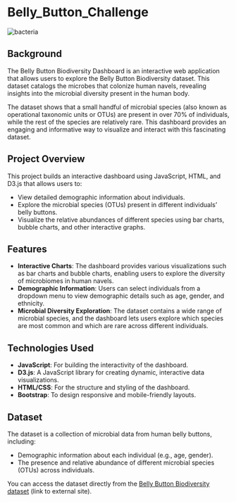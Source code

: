 # Belly_Button_Challenge
![bacteria](https://github.com/user-attachments/assets/589e0a21-b606-4ab9-abc6-00be79342ae2)

## Background

The Belly Button Biodiversity Dashboard is an interactive web application that allows users to explore the Belly Button Biodiversity dataset. This dataset catalogs the microbes that colonize human navels, revealing insights into the microbial diversity present in the human body.

The dataset shows that a small handful of microbial species (also known as operational taxonomic units or OTUs) are present in over 70% of individuals, while the rest of the species are relatively rare. This dashboard provides an engaging and informative way to visualize and interact with this fascinating dataset.

## Project Overview

This project builds an interactive dashboard using JavaScript, HTML, and D3.js that allows users to:
- View detailed demographic information about individuals.
- Explore the microbial species (OTUs) present in different individuals’ belly buttons.
- Visualize the relative abundances of different species using bar charts, bubble charts, and other interactive graphs.

## Features

- **Interactive Charts**: The dashboard provides various visualizations such as bar charts and bubble charts, enabling users to explore the diversity of microbiomes in human navels.
- **Demographic Information**: Users can select individuals from a dropdown menu to view demographic details such as age, gender, and ethnicity.
- **Microbial Diversity Exploration**: The dataset contains a wide range of microbial species, and the dashboard lets users explore which species are most common and which are rare across different individuals.

## Technologies Used

- **JavaScript**: For building the interactivity of the dashboard.
- **D3.js**: A JavaScript library for creating dynamic, interactive data visualizations.
- **HTML/CSS**: For the structure and styling of the dashboard.
- **Bootstrap**: To design responsive and mobile-friendly layouts.

## Dataset

The dataset is a collection of microbial data from human belly buttons, including:
- Demographic information about each individual (e.g., age, gender).
- The presence and relative abundance of different microbial species (OTUs) across individuals.

You can access the dataset directly from the [Belly Button Biodiversity dataset](https://github.com/Plotly/datasets/tree/master/belly_button_biodiversity) (link to external site).

